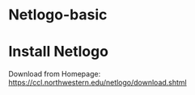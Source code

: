 # Netlogo-basic

# Install Netlogo
Download from Homepage: https://ccl.northwestern.edu/netlogo/download.shtml
